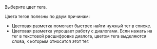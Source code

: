 Выберите цвет тега.

Цвета тегов полезны по двум причинам:

* Цветовая разметка помогает быстрее найти нужный тег в списке.
* Цветовая разметка упрощает работу с диалогами. Если нажать на тег в текстовой расшифровке диалога, цветом тега выделяются слова, к которым относится этот тег.
